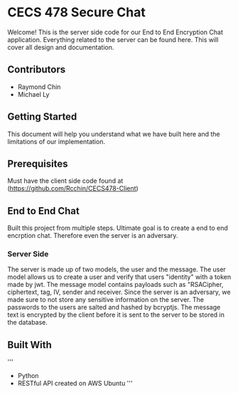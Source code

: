 # CECS 478 Secure Chat
Welcome! This is the server side code for our End to End Encryption Chat application. Everything related to the server can be found here. This will cover all design and documentation.

## Contributors
* Raymond Chin
* Michael Ly

## Getting Started

This document will help you understand what we have built here and the limitations of our implementation. 

## Prerequisites

Must have the client side code found at (https://github.com/Rcchin/CECS478-Client)

## End to End Chat

Built this project from multiple steps. Ultimate goal is to create a end to end encrption chat. Therefore even the server is an adversary. 

### Server Side
The server is made up of two models, the user and the message. The user model allows us to create a user and verify that users "identity" with a token made by jwt. The message model contains payloads such as "RSACipher, ciphertext, tag, IV, sender and receiver. Since the server is an adversary, we made sure to not store any sensitive information on the server. The passwords to the users are salted and hashed by bcryptjs. The message text is encrypted by the client before it is sent to the server to be stored in the database.

## Built With
'''
* Python
* RESTful API created on AWS Ubuntu
'''
